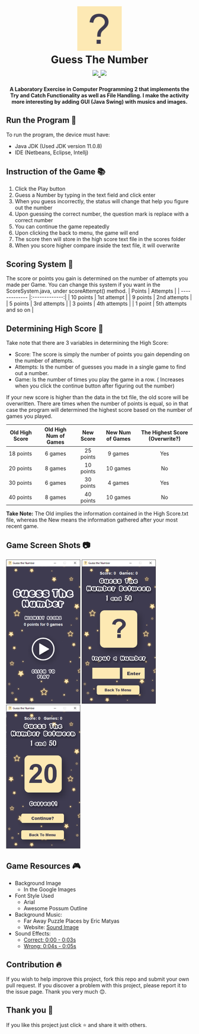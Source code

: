 <h1 align="center">
    <img src="screenshot/logo_icon.jpg" width="120">
    <br>
    <b>Guess The Number</b>
    <br>
    <a href="https://github.com/Jookie262/GuessTheNumber/releases/download/v.1.0/GuessTheNumber_JAR.rar">
        <img src="https://img.shields.io/badge/Download-JAR%20-Orange?style=flat-square">
    </a>
    <a href="https://github.com/Jookie262/GuessTheNumber/releases/download/v.1.0/GuessTheNumber_EXE.rar">
        <img src="https://img.shields.io/badge/Download-EXE%20-Orange?style=flat-square">
    </a>
   
</h1>

<h4 align = "center">
A Laboratory Exercise in Computer Programming 2 that implements the Try and Catch Functionality as well as File Handling. I make the activity more interesting by adding GUI (Java Swing) with musics and images.
</h4>

## **Run the Program** 📜
 To run the program, the device must have:
 - Java JDK (Used JDK version 11.0.8)
 - IDE (Netbeans, Eclipse, Intellj)

## **Instruction of the Game** 📚
1. Click the Play button
2. Guess a Number by typing in the text field and click enter
3. When you guess incorrectly, the status will change that help you figure out the number
4. Upon guessing the correct number, the question mark is replace with a correct number
5. You can continue the game repeatedly
6. Upon clicking the back to menu, the game will end
7. The score then will store in the high score text file in the scores folder
8. When you score higher compare inside the text file, it will overwrite

## **Scoring System** 🌟
The score or points you gain is determined on the number of attempts you made per Game. You can change this system if you want in the ScoreSystem.java, under scoreAttempt() method.
| Points        | Attempts           |
| ------------- |:-------------:|
| 10 points     | 1st attempt |
| 9 points      | 2nd attempts      |
| 5 points      | 3rd attempts      | 
| 3 points      | 4th attempts      |
| 1 point       | 5th attempts and so on     | 

## **Determining High Score** 💯
Take note that there are 3 variables in determining the High Score:
- Score: The score is simply the number of points you gain depending on the number of attempts.
- Attempts: Is the number of guesses you made in a single game to find out a number.
- Game: Is the number of times you play the game in a row. ( Increases when you click the continue button after figuring out the number)  

If your new score is higher than the data in the txt file, the old score will be overwritten. There are times when the number of points is equal, so in that case the program will determined the highest score based on the number of games you played.

| Old High Score   | Old High Num of Games | New Score    | New Num of Games | The Highest Score (Overwrite?) | 
| ---------------- |:---------------------:|:------------:|:----------------:|:------------------------------:|
| 18 points        | 6 games               | 25 points    | 9 games          | Yes
| 20 points        | 8 games               | 10 points    | 10 games         | No
| 30 points        | 6 games               | 30 points    | 4 games          | Yes
| 40 points        | 8 games               | 40 points    | 10 games         | No

**Take Note:** The Old implies the information contained in the High Score.txt file, whereas the New means the information gathered after your most recent game.

## **Game Screen Shots** 📷
<p float="left">
	<img src = "screenshot/main_menu.png" width="200">
	<img src = "screenshot/play.png" width="200">
  <img src = "screenshot/play_correct.png" width="200">
</p>

## **Game Resources** 🎮
- Background Image 
  - In the Google Images
- Font Style Used 
  - Arial
  - Awesome Possum Outline
- Background Music: 
  - Far Away Puzzle Places by Eric Matyas
  - Website: [Sound Image](www.soundimage.org)
- Sound Effects:
  - [Correct: 0:00 - 0:03s](https://www.youtube.com/watch?v=worclOeTALw)
  - [Wrong: 0:04s - 0:05s](https://www.youtube.com/watch?v=worclOeTALw)

## **Contribution** 🔥
If you wish to help improve this project, fork this repo and submit your own pull request. If you discover a problem with this project, please report it to the issue page. Thank you very much   😊.

## **Thank you** 💖
If you like this project just click ⭐ and share it with others.
